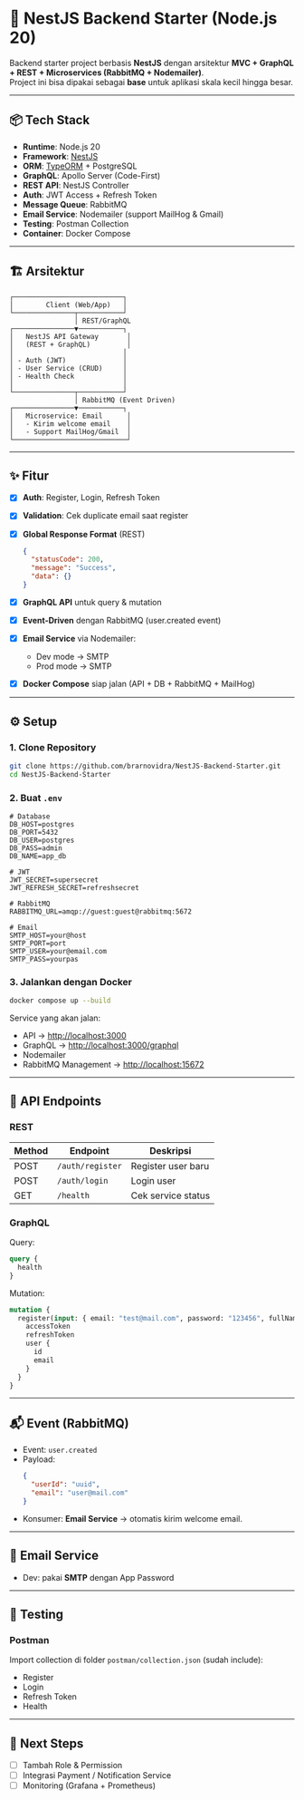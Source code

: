 # 🚀 NestJS Backend Starter (Node.js 20)

Backend starter project berbasis **NestJS** dengan arsitektur **MVC + GraphQL + REST + Microservices (RabbitMQ + Nodemailer)**.  
Project ini bisa dipakai sebagai **base** untuk aplikasi skala kecil hingga besar.

---

## 📦 Tech Stack

- **Runtime**: Node.js 20  
- **Framework**: [NestJS](https://nestjs.com/)  
- **ORM**: [TypeORM](https://typeorm.io/) + PostgreSQL  
- **GraphQL**: Apollo Server (Code-First)  
- **REST API**: NestJS Controller  
- **Auth**: JWT Access + Refresh Token  
- **Message Queue**: RabbitMQ  
- **Email Service**: Nodemailer (support MailHog & Gmail)  
- **Testing**: Postman Collection  
- **Container**: Docker Compose  

---

## 🏗️ Arsitektur

```
┌───────────────────────────┐
│        Client (Web/App)   │
└───────────────┬───────────┘
                │ REST/GraphQL
┌───────────────▼───────────┐
│   NestJS API Gateway       │
│   (REST + GraphQL)         │
│                           │
│ - Auth (JWT)              │
│ - User Service (CRUD)     │
│ - Health Check            │
│                           │
└───────────────┬───────────┘
                │ RabbitMQ (Event Driven)
┌───────────────▼───────────┐
│   Microservice: Email      │
│   - Kirim welcome email    │
│   - Support MailHog/Gmail  │
└────────────────────────────┘
```

---

## ✨ Fitur

- [x] **Auth**: Register, Login, Refresh Token  
- [x] **Validation**: Cek duplicate email saat register  
- [x] **Global Response Format** (REST)  

  ```json
  {
    "statusCode": 200,
    "message": "Success",
    "data": {}
  }
  ```

- [x] **GraphQL API** untuk query & mutation  
- [x] **Event-Driven** dengan RabbitMQ (user.created event)  
- [x] **Email Service** via Nodemailer:  
  - Dev mode → SMTP  
  - Prod mode → SMTP 
- [x] **Docker Compose** siap jalan (API + DB + RabbitMQ + MailHog)  

---

## ⚙️ Setup

### 1. Clone Repository
```bash
git clone https://github.com/brarnovidra/NestJS-Backend-Starter.git
cd NestJS-Backend-Starter
```

### 2. Buat `.env`
```env
# Database
DB_HOST=postgres
DB_PORT=5432
DB_USER=postgres
DB_PASS=admin
DB_NAME=app_db

# JWT
JWT_SECRET=supersecret
JWT_REFRESH_SECRET=refreshsecret

# RabbitMQ
RABBITMQ_URL=amqp://guest:guest@rabbitmq:5672

# Email
SMTP_HOST=your@host
SMTP_PORT=port
SMTP_USER=your@email.com
SMTP_PASS=yourpas
```

### 3. Jalankan dengan Docker
```bash
docker compose up --build
```

Service yang akan jalan:
- API → [http://localhost:3000](http://localhost:3000)  
- GraphQL → [http://localhost:3000/graphql](http://localhost:3000/graphql)  
- Nodemailer
- RabbitMQ Management → [http://localhost:15672](http://localhost:15672)  

---

## 📮 API Endpoints

### REST
| Method | Endpoint       | Deskripsi             |
|--------|---------------|----------------------|
| POST   | `/auth/register` | Register user baru |
| POST   | `/auth/login`    | Login user          |
| GET    | `/health`        | Cek service status |

### GraphQL
Query:
```graphql
query {
  health
}
```

Mutation:
```graphql
mutation {
  register(input: { email: "test@mail.com", password: "123456", fullName: "Tester" }) {
    accessToken
    refreshToken
    user {
      id
      email
    }
  }
}
```

---

## 📬 Event (RabbitMQ)

- Event: `user.created`  
- Payload:
  ```json
  {
    "userId": "uuid",
    "email": "user@mail.com"
  }
  ```
- Konsumer: **Email Service** → otomatis kirim welcome email.

---

## 📧 Email Service

- Dev: pakai **SMTP** dengan App Password  

---

## 🧪 Testing

### Postman
Import collection di folder `postman/collection.json` (sudah include):
- Register  
- Login  
- Refresh Token  
- Health  

---

## 🚀 Next Steps

- [ ] Tambah Role & Permission  
- [ ] Integrasi Payment / Notification Service  
- [ ] Monitoring (Grafana + Prometheus)  
